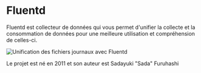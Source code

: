 # Fluentd

Fluentd est collecteur de données qui vous permet d'unifier la collecte et la consommation de données pour une meilleure utilisation et compréhension de celles-ci.

![Unification des fichiers journaux avec Fluentd](http://docs.fluentd.org/images/fluentd-architecture.png)

Le projet est né en 2011 et son auteur est Sadayuki "Sada" Furuhashi
